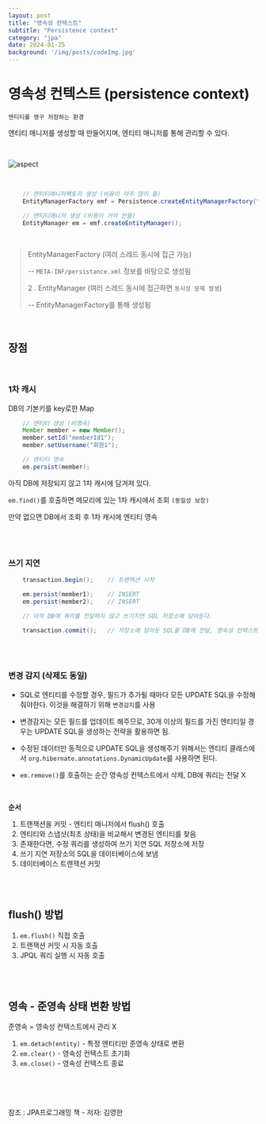 ```yaml
---
layout: post
title: "영속성 컨텍스트"
subtitle: "Persistence context"
category: "jpa"
date: 2024-01-25
background: '/img/posts/codeImg.jpg'
---
```


# 영속성 컨텍스트 (persistence context)

`엔티티를 영구 저장하는 환경`

엔티티 매니저를 생성할 때 만들어지며, 엔티티 매니저를 통해 관리할 수 있다.

<br>

![aspect](/blog/img/posts/JPA_1.png)

<br>

```java
    // 엔티티매니저팩토리 생성 (비용이 아주 많이 듦)
    EntityManagerFactory emf = Persistence.createEntityManagerFactory("jpabook");

    // 엔티티매니저 생성 (비용이 거의 안듦)
    EntityManager em = emf.createEntityManager();
```

<br>

> EntityManagerFactory (여러 스레드 동시에 접근 가능)
> 
> -- `META-INF/persistance.xml` 정보를 바탕으로 생성됨
> 
> 2 . EntityManager (여러 스레드 동시에 접근하면 `동시성 문제 발생`)
> 
> -- EntityManagerFactory를 통해 생성됨

<br>

## 장점

<br>

### 1차 캐시

DB의 기본키를 key로한 Map

```java
    // 엔티티 생성 (비영속)
    Member member = new Member();
    member.setId("memberId1");
    member.setUsername("회원1");

    // 엔티티 영속
    em.persist(member);
```

아직 DB에 저장되지 않고 1차 캐시에 담겨져 있다.

`em.find()`를 호출하면 메모리에 있는 1차 캐시에서 조회 `(동일성 보장)`

만약 없으면 DB에서 조회 후 1차 캐시에 엔티티 영속

<br>
<br>

### 쓰기 지연

```java
    transaction.begin();    // 트랜잭션 시작

    em.persist(member1);    // INSERT
    em.persist(member2);    // INSERT

    // 아직 DB에 쿼리를 전달하지 않고 쓰기지연 SQL 저장소에 담아둔다.

    transaction.commit();   // 저장소에 담아둔 SQL을 DB에 전달, 영속성 컨텍스트 flush
```
<br>
<br>

### 변경 감지 (삭제도 동일)

- SQL로 엔티티를 수정할 경우, 필드가 추가될 때마다 모든 UPDATE SQL을 수정해줘야한다. 이것을 해결하기 위해 `변경감지`를 사용

- 변경감지는 모든 필드를 업데이트 해주므로, 30개 이상의 필드를 가진 엔티티일 경우는 UPDATE SQL을 생성하는 전략을 활용하면 됨.

- 수정된 데이터만 동적으로 UPDATE SQL을 생성해주기 위해서는 엔티티 클래스에서 `org.hibernate.annotations.DynamicUpdate`를 사용하면 된다.

- `em.remove()`를 호출하는 순간 영속성 컨텍스트에서 삭제, DB에 쿼리는 전달 X

<br>

**순서**
 
 1. 트랜잭션을 커밋 - 엔티티 매니저에서 flush() 호출
 2. 엔티티와 스냅샷(최초 상태)을 비교해서 변경된 엔티티를 찾음
 3. 존재한다면, 수정 쿼리를 생성하여 쓰기 지연 SQL 저장소에 저장
 4. 쓰기 지연 저장소의 SQL을 데이터베이스에 보냄
 5. 데이터베이스 트랜잭션 커밋

<br>
<br>

## flush() 방법

 1. `em.flush()` 직접 호출
 2. 트랜잭션 커밋 시 자동 호출
 3. JPQL 쿼리 실행 시 자동 호출

<br>
<br>

## 영속 - 준영속 상태 변환 방법
 
 준영속 = 영속성 컨텍스트에서 관리 X

 1. `em.detach(entity)` - 특정 엔티티만 준영속 상태로 변환 
 2. `em.clear()` - 영속성 컨텍스트 초기화
 3. `em.close()` - 영속성 컨텍스트 종료

<br>
<br>
<br> 

참조 : JPA프로그래밍 책 - 저자: 김영한

